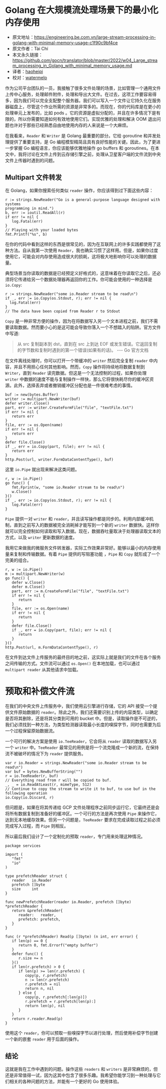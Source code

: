 # Golang 在大规模流处理场景下的最小化内存使用

- 原文地址：https://engineering.be.com.vn/large-stream-processing-in-golang-with-minimal-memory-usage-c1f90c9bf4ce
- 原文作者：Tài Chí
- 本文永久链接：https://github.com/gocn/translator/blob/master/2022/w04_Large_stream_processing_in_Golang_with_minimal_memory_usage.md
- 译者：[haoheipi](https://github.com/haoheipi)
- 校对：[watermelo](https://github.com/watermelo)

作为公司平台团队的一员，我接触了很多文件处理的场景，比如管理一个通用文件上传中心服务，处理邮件附件，处理和导出大文件。在过去，这项工作要容易得多，因为我们可以完全支配整个服务器。我们可以写入一个文件让它持久化在服务器磁盘上，尽管这个作业所需的资源是非常多的。而现在，你的代码库是在更小的处理单元上发布的，比如 pods 。它的资源是虚拟分配的，并且在许多情况下是有限的，所以你需要知道如何有效地使用它们。实现优雅的处理和解决 OOM 退出问题也许对于那些已经熟悉自由地使用内存的人来说是一个大麻烦。

在我看来，`Reader` 和 `Writer` 是 Golang 最重要的部分。它给 goroutine 和并发处理提供了重要支持，是 Go 编程模型精简且具有良好性能的关键。因此，为了更进一步掌握 Go 编程语言，你应该能够优雅地操作 go buffers 和 goroutines。在本文中，我将讨论在文件上传到云存储引擎之前，处理从卫星客户端的文件流到中央文件上传器时遇到的问题。

## Multipart 文件转发

在 Golang，如果你搜索任何类似 `reader` 操作，你应该得到过下面这些内容：

```golang
r := strings.NewReader("Go is a general-purpose language designed with systems 
programming in mind.")
b, err := ioutil.ReadAll(r)
if err != nil {
   log.Fatal(err)
}
// Playing with your loaded bytes
fmt.Printf("%s", b)
```

在你的代码中看到这样的东西是很常见的，因为在互联网上的许多实践都使用了这种方法。自从我第一次使用 `Reader`，我也确实习惯了这样用。但是，如果你过度使用它，可能会对内存使用造成很大的损耗，这将极大地影响你可以处理的数据量。

典型场景当你读取的数据是已经预定义好格式的，这意味着在你读取它之后，还必须将它传递给另一个数据处理器再返回你的工作。你可能会使用的一种选择是 `io.Copy`:

```golang
r := strings.NewReader("some io.Reader stream to be read\n")
if _, err := io.Copy(os.Stdout, r); err != nil {
  log.Fatal(err)
}
// The data have been copied from Reader r to Stdout
```

`Copy` 是一种非常方便的操作，因为在将数据写入另一个文本进程之前，我们不需要读取数据。然而要小心的是这可能会导致你落入一个不想踏入的陷阱。官方文件中写道:

> 从 src 复制副本到 dst，直到在 src 上到达 EOF 或发生错误。它返回复制的字节数和复制时遇到的第一个错误(如果有的话)。 --- Go 官方文档

在文件离线处理时，你可以打开一个带缓冲的 `writer` 然后完全复制 `reader` 中内容，并且不用担心任何其他影响。然而，`Copy` 操作将持续地将数据复制到 `Writer`，直到 `Reader` 读完数据。但这是一个无法控制的过程，如果你处理 `writer` 中数据的速度不能与复制操作一样快，那么它将很快耗尽你的缓冲区资源。此外，选择丢弃或者撤销缓冲区分配也是一件很难考虑的事情。

```golang
buf := new(bytes.Buffer)
writer := multipart.NewWriter(buf)
defer writer.Close()
part, err := writer.CreateFormFile("file", "textFile.txt")
if err != nil {
   return err
}
file, err := os.Open(name)
if err != nil {
   return err
}
defer file.Close()
if _, err = io.Copy(part, file); err != nil {
   return err
}
http.Post(url, writer.FormDataContentType(), buf)
```

这里 `io.Pipe` 就出现来解决这类问题。

```golang
r, w := io.Pipe()
go func() {
   fmt.Fprint(w, "some io.Reader stream to be read\n")
   w.Close()
}()
if _, err := io.Copy(os.Stdout, r); err != nil {
   log.Fatal(err)
}
```

`Pipe` 提供一对 `writer` 和 `reader`，并且读写操作都是同步的。利用内部缓冲机制，直到之前写入的数据被完全消耗掉才能写到一个新的 `writer` 数据快。这样你就可以完全控制如何读取和写入数据。现在，数据吞吐量取决于处理器读取文本的方式，以及 `writer` 更新数据的速度。

我用它来做我的微服务文件转发器，实际工作效果非常好。能够以最小的内存使用量来复制和传输数据。有着 `Pipe` 提供的写阻塞功能 ，`Pipe` 和 `Copy` 就形成了一个完美的组合。

```golang
r, w := io.Pipe()
m := multipart.NewWriter(w)
go func() {
   defer w.Close()
   defer m.Close()
   part, err := m.CreateFormFile("file", "textFile.txt")
   if err != nil {
      return
   }
   file, err := os.Open(name)
   if err != nil {
      return
   }
   defer file.Close()
   if _, err = io.Copy(part, file); err != nil {
      return
   }
}()
http.Post(url, m.FormDataContentType(), r)
```

在文件到达文件上传服务的最终目的地之前，这实际上就是我们的文件在各个服务之间传输的方式。文件流可以通过 `os.Open()` 在本地加载，也可以通过 `multipart reader` 从其他请求中加载。

# 预取和补偿文件流
在我们的中央文件上传服务中，我们使用云引擎进行存储，它的 API 接受一个提供文件原始数据的 `reader`。除此之外，我们还需要识别上传的内容类型，以确定是否将其删除，还是将其分类到可用的 bucket 中。但是，读取操作是不可逆的，我们必须找到一种方法，为类型检测器读取最小长度的嗅探字节，同时也需要为后一个过程保留原始数据流。

一个可行的解决方案是使用 `io.TeeReader`，它会将从 `reader` 读取的数据写入另一个 `writer` 中。`TeeReader` 最常见的用例是将一个流克隆成一个新的流，在保持流不被破坏的情况下为 `reader` 提供服务。

```golang
var r io.Reader = strings.NewReader("some io.Reader stream to be read\n")
var buf = bytes.NewBufferString("")
r = io.TeeReader(r, buf)
// Everything read from r will be copied to buf.
_, _ = io.ReadAtLeast(r, mimeType, 512)
// Continue to copy the stream to write it to buf, to use buf in the following operation
io.Copy(io.Discard, r)
```

但问题是，如果在将其传递给 GCP 文件处理程序之前同步运行它，它最终还是会将所有数据复制到准备好的缓冲区。一个可行的方法是再次使用 `Pipe` 来操作它，达到无本地缓存效果。但另一个问题是，`TeeReader` 要求在完成读取过程之前必须完成写入过程，而 `Pipe` 则相反。

所以最后我们设计了一个定制化的预取 `reader`，专门用来处理这种情况。

```golang
package services

import (
   "fmt"
   "io"
)

type prefetchReader struct {
   reader   io.Reader
   prefetch []byte
   size     int
}

func newPrefetchReader(reader io.Reader, prefetch []byte) *prefetchReader {
   return &prefetchReader{
      reader:   reader,
      prefetch: prefetch,
   }
}

func (r *prefetchReader) Read(p []byte) (n int, err error) {
   if len(p) == 0 {
      return 0, fmt.Errorf("empty buffer")
   }
   defer func() {
      r.size += n
   }()
   if len(r.prefetch) > 0 {
      if len(p) >= len(r.prefetch) {
         copy(p, r.prefetch)
         n := len(r.prefetch)
         r.prefetch = nil
         return n, nil
      } else {
         copy(p, r.prefetch[:len(p)])
         r.prefetch = r.prefetch[len(p):]
         return len(p), nil
      }
   }
   return r.reader.Read(p)
}
```

使用这个 `reader`，你可以预取一些嗅探字节以进行处理，然后使用补偿字节创建一个新的嵌套 `reader` 用于后面的操作。

## 结论
这就是我在工作中遇到的问题。操作这些 `readers` 和 `writers` 是非常麻烦的，但还是非常值得一试，因为这其中包含了很多乐趣。我希望你能学习到一种处理与它们相关的各种问题的方法，并能有一个更好的 Go 使用体验。
